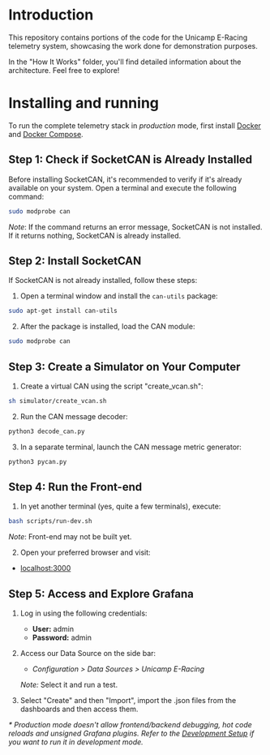 # Introduction

This repository contains portions of the code for the Unicamp E-Racing telemetry system, showcasing the work done for demonstration purposes.

In the "How It Works" folder, you'll find detailed information about the architecture. Feel free to explore!

# Installing and running

To run the complete telemetry stack in _production_ mode, first install [Docker](https://www.docker.com/get-started) and [Docker Compose](https://docs.docker.com/compose/install/). 


## Step 1: Check if SocketCAN is Already Installed

Before installing SocketCAN, it's recommended to verify if it's already available on your system. Open a terminal and execute the following command:

```bash
sudo modprobe can
```

*Note*: If the command returns an error message, SocketCAN is not installed. If it returns nothing, SocketCAN is already installed.

## Step 2: Install SocketCAN

If SocketCAN is not already installed, follow these steps:

1. Open a terminal window and install the `can-utils` package:

```bash
sudo apt-get install can-utils
```

2. After the package is installed, load the CAN module:

```bash
sudo modprobe can
```

## Step 3: Create a Simulator on Your Computer

1. Create a virtual CAN using the script "create_vcan.sh":

```bash
sh simulator/create_vcan.sh
```

2. Run the CAN message decoder:

```bash
python3 decode_can.py
```

3. In a separate terminal, launch the CAN message metric generator:

```bash
python3 pycan.py
```

## Step 4: Run the Front-end

1. In yet another terminal (yes, quite a few terminals), execute:

```bash
bash scripts/run-dev.sh
```

*Note*: Front-end may not be built yet.

2. Open your preferred browser and visit:

- [localhost:3000](http://localhost:3000)

## Step 5: Access and Explore Grafana

1. Log in using the following credentials:

   - **User:** admin
   - **Password:** admin

2. Access our Data Source on the side bar:

   - _Configuration > Data Sources > Unicamp E-Racing_

   *Note:* Select it and run a test.

3. Select "Create" and then "Import", import the .json files from the dashboards and then access them.



_* Production mode doesn't allow frontend/backend debugging, hot code reloads and unsigned Grafana plugins. Refer to the [Development Setup](https://gitlab.com/unicamperacing/Ia/driverless-2020/viz/-/wikis/Development-Setup) if you want to run it in development mode._
